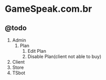 # GameSpeak.com.br


## @todo

1.  Admin
    1.  Plan
        1.  Edit Plan
        2.  Disable Plan(client not able to buy)
2.  Client
3.  Store
4.  TSbot
